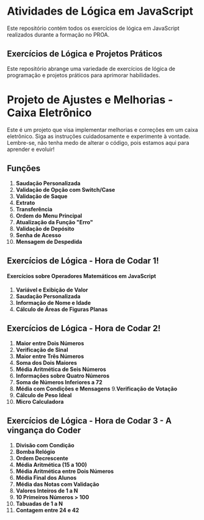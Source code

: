 # Atividades de Lógica em JavaScript

Este repositório contém todos os exercícios de lógica em JavaScript realizados durante a formação no PROA.

## Exercícios de Lógica e Projetos Práticos

Este repositório abrange uma variedade de exercícios de lógica de programação e projetos práticos para aprimorar habilidades. 
# Projeto de Ajustes e Melhorias - Caixa Eletrônico

Este é um projeto que visa implementar melhorias e correções em um caixa eletrônico. Siga as instruções cuidadosamente e experimente à vontade. Lembre-se, não tenha medo de alterar o código, pois estamos aqui para aprender e evoluir!

## Funções
1. **Saudação Personalizada**
2. **Validação de Opção com Switch/Case**
3. **Validação de Saque**
4. **Extrato**
5. **Transferência**
6. **Ordem do Menu Principal**
7. **Atualização da Função "Erro"**
8. **Validação de Depósito**
9. **Senha de Acesso**
10. **Mensagem de Despedida**

## Exercícios de Lógica - Hora de Codar 1!
#### Exercícios sobre Operadores Matemáticos em JavaScript

1. **Variável e Exibição de Valor**
2. **Saudação Personalizada**
3. **Informação de Nome e Idade**
4. **Cálculo de Áreas de Figuras Planas**


## Exercícios de Lógica - Hora de Codar 2!

1. **Maior entre Dois Números**
2. **Verificação de Sinal**
3. **Maior entre Três Números**
4. **Soma dos Dois Maiores**
5. **Média Aritmética de Seis Números**
6. **Informações sobre Quatro Números**
7. **Soma de Números Inferiores a 72**
8. **Média com Condições e Mensagens**
9.**Verificação de Votação**
11. **Cálculo de Peso Ideal**
12. **Micro Calculadora**
    

## Exercícios de Lógica - Hora de Codar 3 - A vingança do Coder

1. **Divisão com Condição**
2. **Bomba Relógio**
3. **Ordem Decrescente**
4. **Média Aritmética (15 a 100)**
5. **Média Aritmética entre Dois Números**
6. **Média Final dos Alunos**
7. **Média das Notas com Validação**
8. **Valores Inteiros de 1 a N**
9. **10 Primeiros Números > 100**
10. **Tabuadas de 1 a N**
11. **Contagem entre 24 e 42**

